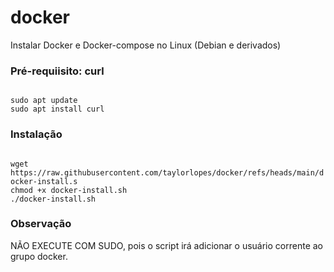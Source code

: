 # docker
Instalar Docker e Docker-compose no Linux (Debian e derivados)

### Pré-requiisito: curl
<code>
sudo apt update
sudo apt install curl
</code>

### Instalação
<code>
wget https://raw.githubusercontent.com/taylorlopes/docker/refs/heads/main/docker-install.s
chmod +x docker-install.sh  
./docker-install.sh
</code>


### Observação

NÃO EXECUTE COM SUDO, pois o script irá adicionar o usuário corrente ao grupo docker.
